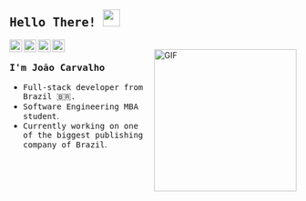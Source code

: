 
## <samp>Hello There! </samp><img src="https://raw.githubusercontent.com/iampavangandhi/iampavangandhi/master/gifs/Hi.gif" width="30px"></h2>

<a href="https://www.linkedin.com/in/jovtrc/">
  <img align="left" alt="Ajay's Linkdein" width="22px" src="https://cdn.jsdelivr.net/npm/simple-icons@v3/icons/linkedin.svg" />
</a>
<a href="https://github.com/jovtrc">
  <img align="left" alt="Ajay's Github" width="22px" src="https://cdn.jsdelivr.net/npm/simple-icons@v3/icons/github.svg" />
</a>
<a href="https://instagram.com/jovtrc">
  <img align="left" alt="Ajay's Github" width="22px" src="https://cdn.jsdelivr.net/npm/simple-icons@v3/icons/instagram.svg" />
<a href="https://profile.codersrank.io/user/jovtrc">
  <img align="left" alt="Ajay's Github" width="22px" src="https://cdn.jsdelivr.net/npm/simple-icons@v3/icons/codersrank.svg" />
</a>
<br />
<img align="right" alt="GIF" width=250 src="https://i.imgur.com/SfFoYBL.gif" />

### <samp>I'm João Carvalho</samp>
- <samp>Full-stack developer from Brazil 🇧🇷.</samp>
- <samp>Software Engineering MBA student</samp>. 
- <samp>Currently working on one of the biggest publishing company of Brazil</samp>.
